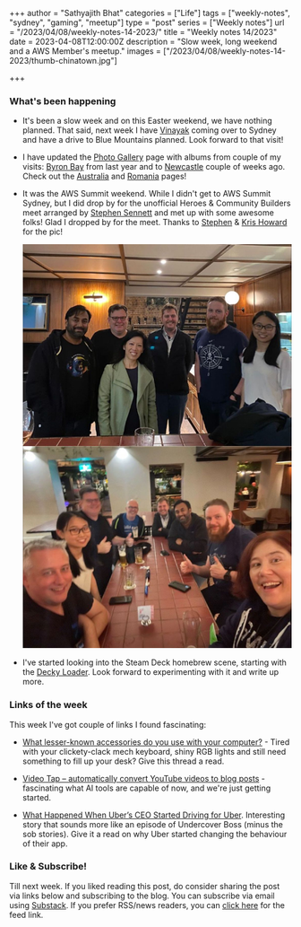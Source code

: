 +++
author = "Sathyajith Bhat"
categories = ["Life"]
tags = ["weekly-notes", "sydney", "gaming", "meetup"]
type = "post"
series = ["Weekly notes"]
url = "/2023/04/08/weekly-notes-14-2023/"
title = "Weekly notes 14/2023"
date = 2023-04-08T12:00:00Z
description = "Slow week, long weekend and a AWS Member's meetup."
images = ["/2023/04/08/weekly-notes-14-2023/thumb-chinatown.jpg"]

+++

### What's been happening

* It's been a slow week and on this Easter weekend, we have nothing planned. That said, next week I have [Vinayak](https://twitter.com/vinayakh) coming over to Sydney and have a drive to Blue Mountains planned. Look forward to that visit!

* I have updated the [Photo Gallery](https://pics.sathyabh.at/) page with albums from couple of my visits: [Byron Bay](https://sathyabh.at/2023/01/07/a-look-back-at-2022/) from last year and to [Newcastle](https://sathyabh.at/2023/03/20/weekly-notes-11-2023/) couple of weeks ago. Check out the [Australia](https://pics.sathyabh.at/australia) and [Romania](https://pics.sathyabh.at/romania) pages!

* It was the AWS Summit weekend. While I didn't get to AWS Summit Sydney, but I did drop by for the unofficial Heroes & Community Builders meet arranged by [Stephen Sennett](https://twitter.com/ssennettau) and met up with some awesome folks! Glad I dropped by for the meet. Thanks to [Stephen](https://twitter.com/ssennettau) & [Kris Howard](https://mastodon.social/@web_goddess@aus.social) for the pic!

    ![Unofficial AWS Community Builder (plus Heroes, Ambassadors, and AWS Staff) Social Event](builders-meet.jpg "Unofficial AWS Community Builder (plus Heroes, Ambassadors, and AWS Staff) Social Event")

* I've started looking into the Steam Deck homebrew scene, starting with the [Decky Loader](https://deckbrew.xyz/). Look forward to experimenting with it and write up more. 

### Links of the week

This week I've got couple of links I found fascinating:

* [What lesser-known accessories do you use with your computer?](https://news.ycombinator.com/item?id=35429801) - Tired with your clickety-clack mech keyboard, shiny RGB lights and still need something to fill up your desk? Give this thread a read.

* [Video Tap – automatically convert YouTube videos to blog posts](https://christianheilmann.com/2023/04/03/review-video-tap-automatically-convert-youtube-videos-to-blog-posts/) - fascinating what AI tools are capable of now, and we're just getting started.

* [What Happened When Uber’s CEO Started Driving for Uber](https://archive.is/EwR5v). Interesting story that sounds more like an episode of Undercover Boss (minus the sob stories). Give it a read on why Uber started changing the behaviour of their app.

### Like & Subscribe!

Till next week. If you liked reading this post, do consider sharing the post via links below and subscribing to the blog. You can subscribe via email using [Substack](https://sathyabhat.substack.com/). If you prefer RSS/news readers, you can [click here](https://sathyabh.at/index.xml) for the feed link.